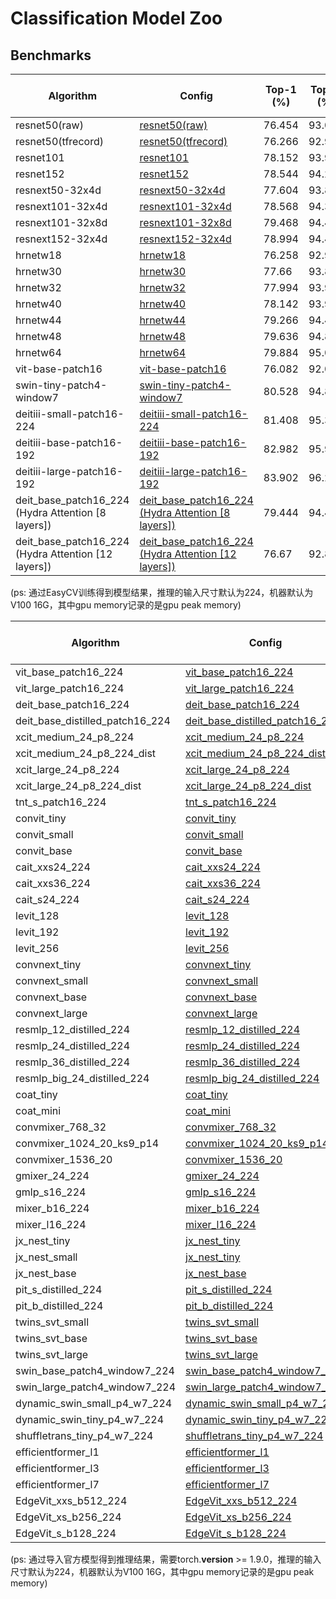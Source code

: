 # Classification Model Zoo

## Benchmarks

| Algorithm                                           | Config                                                                                                                                                                                       | Top-1 (%) | Top-5 (%) | gpu memory (MB) | inference time (ms/img) | Download                                                     |
|-----------------------------------------------------|----------------------------------------------------------------------------------------------------------------------------------------------------------------------------------------------| --------- | --------- |-----------------| --------- | ------------------------------------------------------------ |
| resnet50(raw)                                       | [resnet50(raw)](https://github.com/alibaba/EasyCV/tree/master/configs/classification/imagenet/resnet/imagenet_resnet50_jpg.py)                                                               | 76.454    | 93.084    | 2412            | 8.59    | [model](http://pai-vision-data-hz.oss-cn-zhangjiakou.aliyuncs.com/EasyCV/modelzoo/classification/resnet/resnet50/epoch_100.pth) |
| resnet50(tfrecord)                                  | [resnet50(tfrecord)](https://github.com/alibaba/EasyCV/tree/master/configs/classification/imagenet/resnet/imagenet_rn50_tfrecord.py)                                                         | 76.266    | 92.972    | 2412            | 8.59    | [model](http://pai-vision-data-hz.oss-cn-zhangjiakou.aliyuncs.com/EasyCV/modelzoo/classification/resnet/resnet50/epoch_100.pth) |
| resnet101                                           | [resnet101](https://github.com/alibaba/EasyCV/tree/master/configs/classification/imagenet/resnet/imagenet_resnet101_jpg.py)                                                                  | 78.152    | 93.922    | 2484            | 16.77    | [model](http://pai-vision-data-hz.oss-cn-zhangjiakou.aliyuncs.com/EasyCV/modelzoo/classification/resnet/resnet101/epoch_100.pth) |
| resnet152                                           | [resnet152](https://github.com/alibaba/EasyCV/tree/master/configs/classification/imagenet/resnet/imagenet_resnet152_jpg.py)                                                                  | 78.544    | 94.206    | 2544            | 24.69    | [model](http://pai-vision-data-hz.oss-cn-zhangjiakou.aliyuncs.com/EasyCV/modelzoo/classification/resnet/resnet152/epoch_100.pth) |
| resnext50-32x4d                                     | [resnext50-32x4d](https://github.com/alibaba/EasyCV/tree/master/configs/classification/imagenet/resnext/imagenet_resnext50-32x4d_jpg.py)                                                     | 77.604    | 93.856    | 4718            | 12.88    | [model](http://pai-vision-data-hz.oss-cn-zhangjiakou.aliyuncs.com/EasyCV/modelzoo/classification/resnext/resnet50/epoch_100.pth) |
| resnext101-32x4d                                    | [resnext101-32x4d](https://github.com/alibaba/EasyCV/tree/master/configs/classification/imagenet/resnext/imagenet_resnext101-32x4d_jpg.py)                                                   | 78.568    | 94.344    | 4792            | 26.84    | [model](http://pai-vision-data-hz.oss-cn-zhangjiakou.aliyuncs.com/EasyCV/modelzoo/classification/resnext/resnext50-32x4d/epoch_100.pth) |
| resnext101-32x8d                                    | [resnext101-32x8d](https://github.com/alibaba/EasyCV/tree/master/configs/classification/imagenet/resnext/imagenet_resnext101-32x8d_jpg.py)                                                   | 79.468    | 94.434    | 9582            | 27.52    | [model](http://pai-vision-data-hz.oss-cn-zhangjiakou.aliyuncs.com/EasyCV/modelzoo/classification/resnext/resnext101-32x8d/epoch_100.pth) |
| resnext152-32x4d                                    | [resnext152-32x4d](https://github.com/alibaba/EasyCV/tree/master/configs/classification/imagenet/resnext/imagenet_resnext152-32x4d_jpg.py)                                                   | 78.994    | 94.462    | 4852            | 41.08    | [model](http://pai-vision-data-hz.oss-cn-zhangjiakou.aliyuncs.com/EasyCV/modelzoo/classification/resnext/resnext152-32x4d/epoch_100.pth) |
| hrnetw18                                            | [hrnetw18](https://github.com/alibaba/EasyCV/tree/master/configs/classification/imagenet/hrnet/imagenet_hrnetw18_jpg.py)                                                                     | 76.258    | 92.976    | 4701            | 54.55    | [model](http://pai-vision-data-hz.oss-cn-zhangjiakou.aliyuncs.com/EasyCV/modelzoo/classification/hrnet/hrnetw18/epoch_100.pth) |
| hrnetw30                                            | [hrnetw30](https://github.com/alibaba/EasyCV/tree/master/configs/classification/imagenet/hrnet/imagenet_hrnetw30_jpg.py)                                                                     | 77.66    | 93.862    | 4766            | 54. 30   | [model](http://pai-vision-data-hz.oss-cn-zhangjiakou.aliyuncs.com/EasyCV/modelzoo/classification/hrnet/hrnetw30/epoch_100.pth) |
| hrnetw32                                            | [hrnetw32](https://github.com/alibaba/EasyCV/tree/master/configs/classification/imagenet/hrnet/imagenet_hrnetw32_jpg.py)                                                                     | 77.994    | 93.976    | 4780            | 53.48    | [model](http://pai-vision-data-hz.oss-cn-zhangjiakou.aliyuncs.com/EasyCV/modelzoo/classification/hrnet/hrnetw32/epoch_100.pth) |
| hrnetw40                                            | [hrnetw40](https://github.com/alibaba/EasyCV/tree/master/configs/classification/imagenet/hrnet/imagenet_hrnetw40_jpg.py)                                                                     | 78.142    | 93.956    | 4843            | 54.31    | [model](http://pai-vision-data-hz.oss-cn-zhangjiakou.aliyuncs.com/EasyCV/modelzoo/classification/hrnet/hrnetw40/epoch_100.pth) |
| hrnetw44                                            | [hrnetw44](https://github.com/alibaba/EasyCV/tree/master/configs/classification/imagenet/hrnet/imagenet_hrnetw44_jpg.py)                                                                     | 79.266    | 94.476    | 4884            | 54.83    | [model](http://pai-vision-data-hz.oss-cn-zhangjiakou.aliyuncs.com/EasyCV/modelzoo/classification/hrnet/hrnetw44/epoch_100.pth) |
| hrnetw48                                            | [hrnetw48](https://github.com/alibaba/EasyCV/tree/master/configs/classification/imagenet/hrnet/imagenet_hrnetw48_jpg.py)                                                                     | 79.636    | 94.802    | 4916            | 54.14    | [model](http://pai-vision-data-hz.oss-cn-zhangjiakou.aliyuncs.com/EasyCV/modelzoo/classification/hrnet/hrnetw48/epoch_100.pth) |
| hrnetw64                                            | [hrnetw64](https://github.com/alibaba/EasyCV/tree/master/configs/classification/imagenet/hrnet/imagenet_hrnetw64_jpg.py)                                                                     | 79.884    | 95.04    | 5120            | 54.74    | [model](http://pai-vision-data-hz.oss-cn-zhangjiakou.aliyuncs.com/EasyCV/modelzoo/classification/resnet/hrnetw64/epoch_100.pth) |
| vit-base-patch16                                    | [vit-base-patch16](https://github.com/alibaba/EasyCV/tree/master/configs/classification/imagenet/vit/imagenet_vit_base_patch16_224_jpg.py)                                                   | 76.082    | 92.026    | 346             | 8.03    | [model](http://pai-vision-data-hz.oss-cn-zhangjiakou.aliyuncs.com/EasyCV/modelzoo/classification/vit/vit-base-patch16/epoch_300.pth) |
| swin-tiny-patch4-window7                            | [swin-tiny-patch4-window7](https://github.com/alibaba/EasyCV/tree/master/configs/classification/imagenet/swint/imagenet_swin_tiny_patch4_window7_224_jpg.py)                                 | 80.528    | 94.822    | 132             | 12.94    | [model](http://pai-vision-data-hz.oss-cn-zhangjiakou.aliyuncs.com/EasyCV/modelzoo/classification/swint/swin-tiny-patch4-window7/epoch_300.pth) |
| deitiii-small-patch16-224                           | [deitiii-small-patch16-224](https://github.com/alibaba/EasyCV/tree/master/configs/classification/imagenet/deitiii/imagenet_deitiii_small_patch16_224_jpg.py)                                     | 81.408    | 95.388    | 89              | 4.53    | [model](http://pai-vision-data-hz.oss-cn-zhangjiakou.aliyuncs.com/EasyCV/modelzoo/classification/deitiii/imagenet_deitiii_small_patch16_224/deitiii_small.pth) |
| deitiii-base-patch16-192                            | [deitiii-base-patch16-192](https://github.com/alibaba/EasyCV/tree/master/configs/classification/imagenet/deitiii/imagenet_deitiii_base_patch16_192_jpg.py)                                       | 82.982    | 95.95    | 337             | 4.63    | [model](http://pai-vision-data-hz.oss-cn-zhangjiakou.aliyuncs.com/EasyCV/modelzoo/classification/deitiii/imagenet_deitiii_base_patch16_192/deitiii_base.pth) |
| deitiii-large-patch16-192                           | [deitiii-large-patch16-192](https://github.com/alibaba/EasyCV/tree/master/configs/classification/imagenet/deitiii/imagenet_deitiii_large_patch16_192_jpg.py)                                     | 83.902    | 96.296    | 1170            | 10.17    | [model](http://pai-vision-data-hz.oss-cn-zhangjiakou.aliyuncs.com/EasyCV/modelzoo/classification/deitiii/imagenet_deitiii_large_patch16_192/deitiii_large.pth) |
| deit_base_patch16_224 (Hydra Attention [8 layers])  | [deit_base_patch16_224 (Hydra Attention [8 layers])](https://github.com/alibaba/EasyCV/tree/master/configs/classification/imagenet/deit/imagenet_deit_base_hydra_layer8_patch16_224_jpg.py)  | 79.444    | 94.468    | 340             | 5.94    | [model](http://pai-vision-data-hz.oss-cn-zhangjiakou.aliyuncs.com/EasyCV/modelzoo/classification/hydra_attention/deit_base_patch16_224%20(Hydra%20Attention%20%5B8%20layers%5D).pth) |
| deit_base_patch16_224 (Hydra Attention [12 layers]) | [deit_base_patch16_224 (Hydra Attention [12 layers])](https://github.com/alibaba/EasyCV/tree/master/configs/classification/imagenet/deit/imagenet_deit_base_hydra_layer12_patch16_224_jpg.py) | 76.67    | 92.872    | 338             | 5.73    | [model](http://pai-vision-data-hz.oss-cn-zhangjiakou.aliyuncs.com/EasyCV/modelzoo/classification/hydra_attention/deit_base_patch16_224%20(Hydra%20Attention%20%5B12%20layers%5D).pth) |

(ps: 通过EasyCV训练得到模型结果，推理的输入尺寸默认为224，机器默认为V100 16G，其中gpu memory记录的是gpu peak memory)

| Algorithm | Config                                           | Top-1 (%) | Top-5 (%) | gpu memory (MB) | inference time (ms/img) | Download                                                     |
| --------- | ------------------------------------------------------------ | --------- | --------- | --------- | --------- | ------------------------------------------------------------ |
| vit_base_patch16_224 | [vit_base_patch16_224](https://github.com/alibaba/EasyCV/tree/master/configs/classification/imagenet/timm/vit/vit_base_patch16_224.py) | 78.096    | 94.324   | 346    | 8.03    | [model](http://pai-vision-data-hz.oss-cn-zhangjiakou.aliyuncs.com/EasyCV/modelzoo/classification/timm/vit/B_16-i21k-300ep-lr_0.001-aug_medium1-wd_0.1-do_0.0-sd_0.0--imagenet2012-steps_20k-lr_0.01-res_224.npz) |
| vit_large_patch16_224 | [vit_large_patch16_224](https://github.com/alibaba/EasyCV/tree/master/configs/classification/imagenet/timm/vit/vit_large_patch16_224.py) | 84.404    | 97.276   | 1171    | 16.30    | [model](https://pai-vision-data-hz.oss-cn-zhangjiakou.aliyuncs.com/EasyCV/modelzoo/classification/timm/vit/L_16-i21k-300ep-lr_0.001-aug_medium1-wd_0.1-do_0.1-sd_0.1--imagenet2012-steps_20k-lr_0.01-res_224.npz) |
| deit_base_patch16_224 | [deit_base_patch16_224](https://github.com/alibaba/EasyCV/tree/master/configs/classification/imagenet/timm/deit/deit_base_patch16_224.py) | 81.756    | 95.6   | 346    | 7.98    | [model](https://pai-vision-data-hz.oss-cn-zhangjiakou.aliyuncs.com/EasyCV/modelzoo/classification/timm/deit/deit_base_patch16_224-b5f2ef4d.pth) |
| deit_base_distilled_patch16_224 | [deit_base_distilled_patch16_224](https://github.com/alibaba/EasyCV/tree/master/configs/classification/imagenet/timm/deit/deit_base_distilled_patch16_224.py) | 83.232    | 96.476   | 349    | 8.07    | [model](https://pai-vision-data-hz.oss-cn-zhangjiakou.aliyuncs.com/EasyCV/modelzoo/classification/timm/deit/deit_base_distilled_patch16_224-df68dfff.pth) |
| xcit_medium_24_p8_224 | [xcit_medium_24_p8_224](https://github.com/alibaba/EasyCV/tree/master/configs/classification/imagenet/timm/xcit/xcit_medium_24_p8_224.py) | 83.348    | 96.21   | 884    | 31.77    | [model](https://pai-vision-data-hz.oss-cn-zhangjiakou.aliyuncs.com/EasyCV/modelzoo/classification/timm/xcit/xcit_medium_24_p8_224.pth) |
| xcit_medium_24_p8_224_dist | [xcit_medium_24_p8_224_dist](https://github.com/alibaba/EasyCV/tree/master/configs/classification/imagenet/timm/xcit/xcit_medium_24_p8_224_dist.py) | 84.876    | 97.164   | 884    | 32.08    | [model](http://pai-vision-data-hz.oss-cn-zhangjiakou.aliyuncs.com/EasyCV/modelzoo/classification/timm/xcit/xcit_medium_24_p8_224_dist.pth) |
| xcit_large_24_p8_224 | [xcit_large_24_p8_224](https://github.com/alibaba/EasyCV/tree/master/configs/classification/imagenet/timm/xcit/xcit_large_24_p8_224.py) | 83.986    | 96.47   | 1962    | 37.44    | [model](https://pai-vision-data-hz.oss-cn-zhangjiakou.aliyuncs.com/EasyCV/modelzoo/classification/timm/xcit/xcit_large_24_p8_224.pth) |
| xcit_large_24_p8_224_dist | [xcit_large_24_p8_224_dist](https://github.com/alibaba/EasyCV/tree/master/configs/classification/imagenet/timm/xcit/xcit_large_24_p8_224_dist.py) | 85.022    | 97.29   | 1962    | 37.44    | [model](https://pai-vision-data-hz.oss-cn-zhangjiakou.aliyuncs.com/EasyCV/modelzoo/classification/timm/xcit/xcit_large_24_p8_224_dist.pth) |
| tnt_s_patch16_224 | [tnt_s_patch16_224](https://github.com/alibaba/EasyCV/tree/master/configs/classification/imagenet/timm/tnt/tnt_s_patch16_224.py) | 76.934    | 93.388   | 100    | 18.92    | [model](https://pai-vision-data-hz.oss-cn-zhangjiakou.aliyuncs.com/EasyCV/modelzoo/classification/timm/tnt/tnt_s_patch16_224.pth.tar) |
| convit_tiny | [convit_tiny](https://github.com/alibaba/EasyCV/tree/master/configs/classification/imagenet/timm/convit/convit_tiny.py) | 72.954    | 91.68   | 31    | 10.79    | [model](https://pai-vision-data-hz.oss-cn-zhangjiakou.aliyuncs.com/EasyCV/modelzoo/classification/timm/convit/convit_tiny.pth) |
| convit_small | [convit_small](https://github.com/alibaba/EasyCV/tree/master/configs/classification/imagenet/timm/convit/convit_small.py) | 81.342   | 95.784   | 122    | 11.23    | [model](https://pai-vision-data-hz.oss-cn-zhangjiakou.aliyuncs.com/EasyCV/modelzoo/classification/timm/convit/convit_small.pth) |
| convit_base | [convit_base](https://github.com/alibaba/EasyCV/tree/master/configs/classification/imagenet/timm/convit/convit_base.py) | 82.27    | 95.916   | 358    | 11.26    | [model](https://pai-vision-data-hz.oss-cn-zhangjiakou.aliyuncs.com/EasyCV/modelzoo/classification/timm/convit/convit_base.pth) |
| cait_xxs24_224 | [cait_xxs24_224](https://github.com/alibaba/EasyCV/tree/master/configs/classification/imagenet/timm/cait/cait_xxs24_224.py) | 78.45   | 94.154   | 50    | 22.62    | [model](https://pai-vision-data-hz.oss-cn-zhangjiakou.aliyuncs.com/EasyCV/modelzoo/classification/timm/cait/XXS24_224.pth) |
| cait_xxs36_224 | [cait_xxs36_224](https://github.com/alibaba/EasyCV/tree/master/configs/classification/imagenet/timm/cait/cait_xxs36_224.py) | 79.788   | 94.87   | 71    | 33.25    | [model](https://pai-vision-data-hz.oss-cn-zhangjiakou.aliyuncs.com/EasyCV/modelzoo/classification/timm/cait/XXS36_224.pth) |
| cait_s24_224 | [cait_s24_224](https://github.com/alibaba/EasyCV/tree/master/configs/classification/imagenet/timm/cait/cait_s24_224.py) | 83.302   | 96.568   | 190    | 23.74    | [model](http://pai-vision-data-hz.oss-cn-zhangjiakou.aliyuncs.com/EasyCV/modelzoo/classification/timm/cait/cait_s24_224.pth) |
| levit_128 | [levit_128](https://github.com/alibaba/EasyCV/tree/master/configs/classification/imagenet/timm/levit/levit_128.py) | 78.468   | 93.874   | 76    | 15.33    | [model](https://pai-vision-data-hz.oss-cn-zhangjiakou.aliyuncs.com/EasyCV/modelzoo/classification/timm/levit/LeViT-128-b88c2750.pth) |
| levit_192 | [levit_192](https://github.com/alibaba/EasyCV/tree/master/configs/classification/imagenet/timm/levit/levit_192.py) | 79.72   | 94.664   | 128    | 15.17    | [model](https://pai-vision-data-hz.oss-cn-zhangjiakou.aliyuncs.com/EasyCV/modelzoo/classification/timm/levit/LeViT-192-92712e41.pth) |
| levit_256 | [levit_256](https://github.com/alibaba/EasyCV/tree/master/configs/classification/imagenet/timm/levit/levit_256.py) | 81.432   | 95.38   | 222    | 15.27    | [model](https://pai-vision-data-hz.oss-cn-zhangjiakou.aliyuncs.com/EasyCV/modelzoo/classification/timm/levit/LeViT-256-13b5763e.pth) |
| convnext_tiny | [convnext_tiny](https://github.com/alibaba/EasyCV/tree/master/configs/classification/imagenet/timm/convnext/convnext_tiny.py) | 81.878   | 95.836   | 128    | 7.17    | [model](https://pai-vision-data-hz.oss-cn-zhangjiakou.aliyuncs.com/EasyCV/modelzoo/classification/timm/convnext/convnext_tiny_1k_224_ema.pth) |
| convnext_small | [convnext_small](https://github.com/alibaba/EasyCV/tree/master/configs/classification/imagenet/timm/convnext/convnext_small.py) | 82.836   | 96.458   | 213    | 12.89    | [model](https://pai-vision-data-hz.oss-cn-zhangjiakou.aliyuncs.com/EasyCV/modelzoo/classification/timm/convnext/convnext_small_1k_224_ema.pth) |
| convnext_base | [convnext_base](https://github.com/alibaba/EasyCV/tree/master/configs/classification/imagenet/timm/convnext/convnext_base.py) | 83.73   | 96.692   | 364    | 13.04    | [model](https://pai-vision-data-hz.oss-cn-zhangjiakou.aliyuncs.com/EasyCV/modelzoo/classification/timm/convnext/convnext_base_1k_224_ema.pth) |
| convnext_large | [convnext_large](https://github.com/alibaba/EasyCV/tree/master/configs/classification/imagenet/timm/convnext/convnext_large.py) | 84.164   | 96.844   | 781    | 13.78    | [model](https://pai-vision-data-hz.oss-cn-zhangjiakou.aliyuncs.com/EasyCV/modelzoo/classification/timm/convnext/convnext_large_1k_224_ema.pth) |
| resmlp_12_distilled_224 | [resmlp_12_distilled_224](https://github.com/alibaba/EasyCV/tree/master/configs/classification/imagenet/timm/resmlp/resmlp_12_distilled_224.py) | 77.876   | 93.532   | 66    | 4.90    | [model](https://pai-vision-data-hz.oss-cn-zhangjiakou.aliyuncs.com/EasyCV/modelzoo/classification/timm/resmlp/resmlp_12_dist.pth) |
| resmlp_24_distilled_224 | [resmlp_24_distilled_224](https://github.com/alibaba/EasyCV/tree/master/configs/classification/imagenet/timm/resmlp/resmlp_24_distilled_224.py) | 80.548   | 95.204   | 124    | 9.07    | [model](https://pai-vision-data-hz.oss-cn-zhangjiakou.aliyuncs.com/EasyCV/modelzoo/classification/timm/resmlp/resmlp_24_dist.pth) |
| resmlp_36_distilled_224 | [resmlp_36_distilled_224](https://github.com/alibaba/EasyCV/tree/master/configs/classification/imagenet/timm/resmlp/resmlp_36_distilled_224.py) | 80.944   | 95.416   | 181    | 13.56    | [model](https://pai-vision-data-hz.oss-cn-zhangjiakou.aliyuncs.com/EasyCV/modelzoo/classification/timm/resmlp/resmlp_36_dist.pth) |
| resmlp_big_24_distilled_224 | [resmlp_big_24_distilled_224](https://github.com/alibaba/EasyCV/tree/master/configs/classification/imagenet/timm/resmlp/resmlp_big_24_distilled_224.py) | 83.45   | 96.65   | 534    | 20.48    | [model](https://pai-vision-data-hz.oss-cn-zhangjiakou.aliyuncs.com/EasyCV/modelzoo/classification/timm/resmlp/resmlpB_24_dist.pth) |
| coat_tiny | [coat_tiny](https://github.com/alibaba/EasyCV/tree/master/configs/classification/imagenet/timm/coat/coat_tiny.py) | 78.112   | 93.972   | 127    | 33.09    | [model](https://pai-vision-data-hz.oss-cn-zhangjiakou.aliyuncs.com/EasyCV/modelzoo/classification/timm/coat/coat_tiny-473c2a20.pth) |
| coat_mini | [coat_mini](https://github.com/alibaba/EasyCV/tree/master/configs/classification/imagenet/timm/coat/coat_mini.py) | 80.912   | 95.378   | 247    | 33.29    | [model](https://pai-vision-data-hz.oss-cn-zhangjiakou.aliyuncs.com/EasyCV/modelzoo/classification/timm/coat/coat_mini-2c6baf49.pth) |
| convmixer_768_32 | [convmixer_768_32](https://github.com/alibaba/EasyCV/tree/master/configs/classification/imagenet/timm/convmixer/convmixer_768_32.py) | 80.08   | 94.992   | 4995    | 10.23    | [model](https://pai-vision-data-hz.oss-cn-zhangjiakou.aliyuncs.com/EasyCV/modelzoo/classification/timm/convmixer/convmixer_768_32_ks7_p7_relu.pth.tar) |
| convmixer_1024_20_ks9_p14 | [convmixer_1024_20_ks9_p14](https://github.com/alibaba/EasyCV/tree/master/configs/classification/imagenet/timm/convmixer/convmixer_1024_20_ks9_p14.py) | 81.742   | 95.578   | 2407    | 6.29    | [model](https://pai-vision-data-hz.oss-cn-zhangjiakou.aliyuncs.com/EasyCV/modelzoo/classification/timm/convmixer/convmixer_1024_20_ks9_p14.pth.tar) |
| convmixer_1536_20 | [convmixer_1536_20](https://github.com/alibaba/EasyCV/tree/master/configs/classification/imagenet/timm/convmixer/convmixer_1536_20.py) | 81.432   | 95.38   | 547    | 14.66    | [model](https://pai-vision-data-hz.oss-cn-zhangjiakou.aliyuncs.com/EasyCV/modelzoo/classification/timm/convmixer/convmixer_1536_20_ks9_p7.pth.tar) |
| gmixer_24_224 | [gmixer_24_224](https://github.com/alibaba/EasyCV/tree/master/configs/classification/imagenet/timm/gmixer/gmixer_24_224.py) | 78.088   | 93.6   | 104    | 11.65    | [model](https://pai-vision-data-hz.oss-cn-zhangjiakou.aliyuncs.com/EasyCV/modelzoo/classification/timm/gmixer/gmixer_24_224_raa-7daf7ae6.pth) |
| gmlp_s16_224 | [gmlp_s16_224](https://github.com/alibaba/EasyCV/tree/master/configs/classification/imagenet/timm/gmlp/gmlp_s16_224.py) | 77.204   | 93.358   | 81    | 11.15    | [model](http://pai-vision-data-hz.oss-cn-zhangjiakou.aliyuncs.com/EasyCV/modelzoo/classification/timm/gmlp/gmlp_s16_224.pth) |
| mixer_b16_224 | [mixer_b16_224](https://github.com/alibaba/EasyCV/tree/master/configs/classification/imagenet/timm/mlp-mixer/mixer_b16_224.py) | 72.558   | 90.068   | 241    | 5.37    | [model](https://pai-vision-data-hz.oss-cn-zhangjiakou.aliyuncs.com/EasyCV/modelzoo/classification/timm/mlp-mixer/jx_mixer_b16_224-76587d61.pth) |
| mixer_l16_224 | [mixer_l16_224](https://github.com/alibaba/EasyCV/tree/master/configs/classification/imagenet/timm/mlp-mixer/mixer_l16_224.py) | 68.34   | 86.11   | 804    | 11.74    | [model](https://pai-vision-data-hz.oss-cn-zhangjiakou.aliyuncs.com/EasyCV/modelzoo/classification/timm/mlp-mixer/jx_mixer_l16_224-92f9adc4.pth) |
| jx_nest_tiny | [jx_nest_tiny](https://github.com/alibaba/EasyCV/tree/master/configs/classification/imagenet/timm/nest/jx_nest_tiny.py) | 81.278   | 95.618   | 90    | 9.05    | [model](https://pai-vision-data-hz.oss-cn-zhangjiakou.aliyuncs.com/EasyCV/modelzoo/classification/timm/nest/jx_nest_tiny-e3428fb9.pth) |
| jx_nest_small | [jx_nest_tiny](https://github.com/alibaba/EasyCV/tree/master/configs/classification/imagenet/timm/nest/jx_nest_small.py) | 83.144   | 96.3   | 174    | 16.92    | [model](https://pai-vision-data-hz.oss-cn-zhangjiakou.aliyuncs.com/EasyCV/modelzoo/classification/timm/nest/jx_nest_small-422eaded.pth) |
| jx_nest_base | [jx_nest_base](https://github.com/alibaba/EasyCV/tree/master/configs/classification/imagenet/timm/nest/jx_nest_base.py) | 83.474   | 96.442   | 300    | 16.88    | [model](https://pai-vision-data-hz.oss-cn-zhangjiakou.aliyuncs.com/EasyCV/modelzoo/classification/timm/nest/jx_nest_base-8bc41011.pth) |
| pit_s_distilled_224 | [pit_s_distilled_224](https://github.com/alibaba/EasyCV/tree/master/configs/classification/imagenet/timm/pit/pit_s_distilled_224.py) | 83.144   | 96.3   | 109    | 7.00    | [model](https://pai-vision-data-hz.oss-cn-zhangjiakou.aliyuncs.com/EasyCV/modelzoo/classification/timm/pit/pit_s_distill_819.pth) |
| pit_b_distilled_224 | [pit_b_distilled_224](https://github.com/alibaba/EasyCV/tree/master/configs/classification/imagenet/timm/pit/pit_b_distilled_224.py) | 83.474   | 96.442   | 330    | 7.66    | [model](https://pai-vision-data-hz.oss-cn-zhangjiakou.aliyuncs.com/EasyCV/modelzoo/classification/timm/pit/pit_b_distill_840.pth) |
| twins_svt_small | [twins_svt_small](https://github.com/alibaba/EasyCV/tree/master/configs/classification/imagenet/timm/twins/twins_svt_small.py) | 81.598   | 95.55   | 657    | 14.07    | [model](https://pai-vision-data-hz.oss-cn-zhangjiakou.aliyuncs.com/EasyCV/modelzoo/classification/timm/twins/twins_svt_small-42e5f78c.pth) |
| twins_svt_base | [twins_svt_base](https://github.com/alibaba/EasyCV/tree/master/configs/classification/imagenet/timm/twins/twins_svt_base.py) | 82.882   | 96.234   | 1447    | 18.99    | [model](https://pai-vision-data-hz.oss-cn-zhangjiakou.aliyuncs.com/EasyCV/modelzoo/classification/timm/twins/twins_svt_base-c2265010.pth) |
| twins_svt_large | [twins_svt_large](https://github.com/alibaba/EasyCV/tree/master/configs/classification/imagenet/timm/twins/twins_svt_large.py) | 83.428   | 96.506   | 2567    | 19.11    | [model](https://pai-vision-data-hz.oss-cn-zhangjiakou.aliyuncs.com/EasyCV/modelzoo/classification/timm/twins/twins_svt_large-90f6aaa9.pth) |
| swin_base_patch4_window7_224 | [swin_base_patch4_window7_224](https://github.com/alibaba/EasyCV/tree/master/configs/classification/imagenet/timm/swint/swin_base_patch4_window7_224.py) | 84.714   | 97.444   | 375    | 23.47    | [model](https://pai-vision-data-hz.oss-cn-zhangjiakou.aliyuncs.com/EasyCV/modelzoo/classification/timm/swint/swin_base_patch4_window7_224_22kto1k.pth) |
| swin_large_patch4_window7_224 | [swin_large_patch4_window7_224](https://github.com/alibaba/EasyCV/tree/master/configs/classification/imagenet/timm/swint/swin_large_patch4_window7_224.py) | 85.826   | 97.816   | 788    | 23.29    | [model](https://pai-vision-data-hz.oss-cn-zhangjiakou.aliyuncs.com/EasyCV/modelzoo/classification/timm/swint/swin_large_patch4_window7_224_22kto1k.pth) |
| dynamic_swin_small_p4_w7_224 | [dynamic_swin_small_p4_w7_224](https://github.com/alibaba/EasyCV/tree/master/configs/classification/imagenet/timm/swint/dynamic_small_base_p4_w7_224.py) | 82.896   | 96.234   | 220    | 28.55    | [model](https://pai-vision-data-hz.oss-cn-zhangjiakou.aliyuncs.com/EasyCV/modelzoo/classification/timm/swint/swin_small_patch4_window7_224_statedict.pth) |
| dynamic_swin_tiny_p4_w7_224 | [dynamic_swin_tiny_p4_w7_224](https://github.com/alibaba/EasyCV/tree/master/configs/classification/imagenet/timm/swint/dynamic_swin_tiny_p4_w7_224.py) | 80.912   | 95.41   | 136    | 14.58    | [model](https://pai-vision-data-hz.oss-cn-zhangjiakou.aliyuncs.com/EasyCV/modelzoo/classification/timm/swint/swin_tiny_patch4_window7_224_statedict.pth) |
| shuffletrans_tiny_p4_w7_224 | [shuffletrans_tiny_p4_w7_224](https://github.com/alibaba/EasyCV/tree/master/configs/classification/imagenet/timm/shuffle_transformer/shuffletrans_tiny_p4_w7_224.py) | 82.176   | 96.05   | 5311    | 13.90    | [model](https://pai-vision-data-hz.oss-cn-zhangjiakou.aliyuncs.com/EasyCV/modelzoo/classification/timm/shuffle_transformer/shuffle_tiny.pth) |
| efficientformer_l1 | [efficientformer_l1](https://github.com/alibaba/EasyCV/tree/master/configs/classification/imagenet/efficientformer/efficientformer_l1.py) | 80.102   | 94.934   | 1820    | 7.5    | [model](https://pai-vision-data-hz.oss-cn-zhangjiakou.aliyuncs.com/EasyCV/modelzoo/classification/efficientformer/efficientformer_l1_1000d.pth) |
| efficientformer_l3 | [efficientformer_l3](https://github.com/alibaba/EasyCV/tree/master/configs/classification/imagenet/efficientformer/efficientformer_l3.py) | 82.272   | 96.028   | 2436    | 13.07    | [model](https://pai-vision-data-hz.oss-cn-zhangjiakou.aliyuncs.com/EasyCV/modelzoo/classification/efficientformer/efficientformer_l3_300d.pth) |
| efficientformer_l7 | [efficientformer_l7](https://github.com/alibaba/EasyCV/tree/master/configs/classification/imagenet/efficientformer/efficientformer_l7.py) | 83.076   | 96.44   | 1622    | 18.96    | [model](https://pai-vision-data-hz.oss-cn-zhangjiakou.aliyuncs.com/EasyCV/modelzoo/classification/efficientformer/efficientformer_l7_300d.pth) |
| EdgeVit_xxs_b512_224 | [EdgeVit_xxs_b512_224](https://github.com/alibaba/EasyCV/tree/master/configs/classification/imagenet/edgevit/imagenet_edgeVIT_xxs_jpg.py) | 75.18   | 92.188   | 206   | 8.67    | [model](http://pai-vision-data-hz.oss-cn-zhangjiakou.aliyuncs.com/EasyCV/modelzoo/classification/edgevit/edgexxs/edgevit_xxs.pth) |
| EdgeVit_xs_b256_224 | [EdgeVit_xs_b256_224](https://github.com/alibaba/EasyCV/tree/master/configs/classification/imagenet/edgevit/imagenet_edgeVIT_xs_jpg.py) | 77.624   | 93.47  | 551   | 8.04    | [model](http://pai-vision-data-hz.oss-cn-zhangjiakou.aliyuncs.com/EasyCV/modelzoo/classification/edgevit/edgexs/edgevit_xs.pth) |
| EdgeVit_s_b128_224 | [EdgeVit_s_b128_224](https://github.com/alibaba/EasyCV/tree/master/configs/classification/imagenet/edgevit/imagenet_edgeVIT_s_jpg.py) | 80.3   | 95.302  | 576   | 13.49   | [model](http://pai-vision-data-hz.oss-cn-zhangjiakou.aliyuncs.com/EasyCV/modelzoo/classification/edgevit/edges/edgevit_s.pth) |

(ps: 通过导入官方模型得到推理结果，需要torch.__version__ >= 1.9.0，推理的输入尺寸默认为224，机器默认为V100 16G，其中gpu memory记录的是gpu peak memory)
